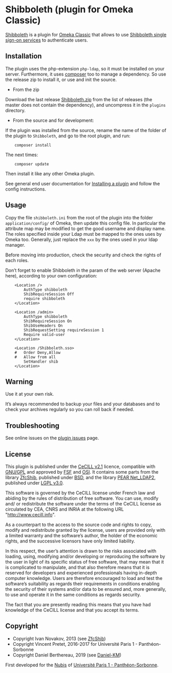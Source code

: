 Shibboleth (plugin for Omeka Classic)
=====================================

[Shibboleth] is a plugin for [Omeka Classic] that allows to use [Shibboleth single sign-on services]
to authenticate users.


Installation
------------

The plugin uses the php-extension `php-ldap`, so it must be installed on your
server. Furthermore, it uses [composer] too to manage a dependency. So use the
release zip to install it, or use and init the source.

* From the zip

Download the last release [Shibboleth.zip] from the list of releases (the master
does not contain the dependency), and uncompress it in the `plugins` directory.

* From the source and for development:

If the plugin was installed from the source, rename the name of the folder of
the plugin to `Shibboleth`, and go to the root plugin, and run:

```
    composer install
```

The next times:

```
    composer update
```

Then install it like any other Omeka plugin.

See general end user documentation for [Installing a plugin] and follow the
config instructions.


Usage
-----

Copy the file `shibboleth.ini` from the root of the plugin into the folder `application/config/`
of Omeka, then update this config file. In particular the attribute map may be
modified to get the good username and display name. The roles specified inside
your Ldap must be mapped to the ones uses by Omeka too. Generally, just replace
the `xxx` by the ones used in your ldap manager.

Before moving into production, check the security and check the rights of each
roles.

Don’t forget to enable Shibboleth in the param of the web server (Apache here),
according to your own configuration:
```
    <Location />
        AuthType shibboleth
        ShibRequireSession Off
        require shibboleth
    </Location>

    <Location /admin>
        AuthType shibboleth
        ShibRequireSession On
        ShibUseHeaders On
        ShibRequestSetting requireSession 1
        Require valid-user
    </Location>

    <Location /Shibboleth.sso>
    #   Order Deny,Allow
    #   Allow from all
        SetHandler shib
    </Location>
```


Warning
-------

Use it at your own risk.

It’s always recommended to backup your files and your databases and to check
your archives regularly so you can roll back if needed.


Troubleshooting
---------------

See online issues on the [plugin issues] page.


License
-------

This plugin is published under the [CeCILL v2.1] licence, compatible with
[GNU/GPL] and approved by [FSF] and [OSI]. It contains some parts from the
library [ZfcShib], published under [BSD], and the library [PEAR Net_LDAP2],
published under [LGPL v3.0].

This software is governed by the CeCILL license under French law and abiding by
the rules of distribution of free software. You can use, modify and/ or
redistribute the software under the terms of the CeCILL license as circulated by
CEA, CNRS and INRIA at the following URL "http://www.cecill.info".

As a counterpart to the access to the source code and rights to copy, modify and
redistribute granted by the license, users are provided only with a limited
warranty and the software’s author, the holder of the economic rights, and the
successive licensors have only limited liability.

In this respect, the user’s attention is drawn to the risks associated with
loading, using, modifying and/or developing or reproducing the software by the
user in light of its specific status of free software, that may mean that it is
complicated to manipulate, and that also therefore means that it is reserved for
developers and experienced professionals having in-depth computer knowledge.
Users are therefore encouraged to load and test the software’s suitability as
regards their requirements in conditions enabling the security of their systems
and/or data to be ensured and, more generally, to use and operate it in the same
conditions as regards security.

The fact that you are presently reading this means that you have had knowledge
of the CeCILL license and that you accept its terms.


Copyright
---------

* Copyright Ivan Novakov, 2013 (see [ZfcShib])
* Copyright Vincent Pretet, 2016-2017 for Université Paris 1 - Panthéon-Sorbonne
* Copyright Daniel Berthereau, 2019 (see [Daniel-KM])

First developed for the [Nubis] of [Université Paris 1 - Panthéon-Sorbonne].


[Shibboleth]: https://github.com/Daniel-KM/Omeka-plugin-Shibboleth
[Omeka Classic]: https://omeka.org/classic
[Shibboleth single sign-on services]: https://www.shibboleth.net
[composer]: https://getcomposer.org
[Shibboleth.zip]: https://github.com/Daniel-KM/Omeka-plugin-Shibboleth/releases
[Installing a plugin]: https://omeka.org/classic/docs/Admin/Adding_and_Managing_Plugins
[plugin issues]: https://github.com/Daniel-KM/Omeka-plugin-Shibboleth/issues
[PEAR Net_LDAP2]: https://pear.php.net/package/Net_LDAP2
[CeCILL v2.1]: https://www.cecill.info/licences/Licence_CeCILL_V2.1-en.html
[GNU/GPL]: https://www.gnu.org/licenses/gpl-3.0.html
[FSF]: https://www.fsf.org
[OSI]: http://opensource.org
[ZfcShib]: https://github.com/shuyg/ZfcShib
[BSD]: http://debug.cz/license/bsd-3-clause
[LGPL v3.0]: https://github.com/pear/Net_LDAP2/raw/master/LICENSE
[Nubis]: https://nubis.univ-paris1.fr
[Université Paris 1 - Panthéon-Sorbonne]: https://www.pantheonsorbonne.fr
[Daniel-KM]: https://github.com/Daniel-KM "Daniel Berthereau"
